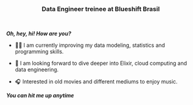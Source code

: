 <h3 align="center">Data Engineer treinee at Blueshift Brasil</h3>
<br>

***Oh, hey, hi! How are you?*** <br>

* 👨‍💻 I am currently improving my data modeling, statistics and programming skills. 

* 🧪 I am looking forward to dive deeper into Elixir, cloud computing and data engineering.

* 🎧 Interested in old movies and different mediums to enjoy music.


***You can hit me up anytime***
